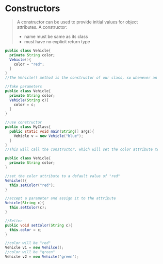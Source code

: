 # Constructors

> A constructor can be used to provide initial values for object attributes. A constructor: 
>
> - name must be same as its class
> - must have no explicit return type

```java
public class Vehicle{
  private String color;
  Vehicle(){
    color = "red";
  }
}
//The Vehicle() method is the constructor of our class, so whenever an object of that class is crated, the color attribute will be set to "red".
```



```java
//Take parameters
public class Vehicle{
  private String color;
  Vehicle(String c){
    color = c;
  }
}

//use constructor
public class MyClass{
  public static void main(String[] args){
    Vehicle v = new Vehicle("blue");
  }
}
//This will call the constructor, which will set the color attribute to "blue".
```

```java
public class Vehicle{
  private String color;
}

//set the color attribute to a default value of "red"
Vehicle(){
  this.setColor("red");
}

//accept a parameter and assign it to the attribute
Vehicle(String c){
  this.setColor(c);
}

//Setter
public void setColor(String c){
  this.color = c;
}

//color will be "red"
Vehicle v1 = new Vehilce();
//color will be "green"
Vehicle v2 = new Vehicle("green");
```

